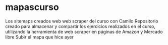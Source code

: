 # mapascurso
Los sitemaps creados web web scraper del curso con Camilo
Repositorio creado para almacenar y compartir los ejercicios realizados en el curso, utilizando la herramienta de web scraper en páginas de Amazon y Mercado libre
Subir el mapa que hice ayer
